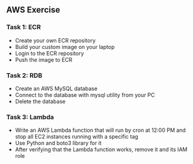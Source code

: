 ## AWS Exercise

### Task 1: ECR

- Create your own ECR repository
- Build your custom image on your laptop
- Login to the ECR repository
- Push the image to ECR

### Task 2: RDB

- Create an AWS MySQL database
- Connect to the database with mysql utility from your PC
- Delete the database

### Task 3: Lambda

- Write an AWS Lambda function that will run by cron at 12:00 PM and stop all EC2 instances running with a specific tag
- Use Python and boto3 library for it
- After verifying that the Lambda function works, remove it and its IAM role
